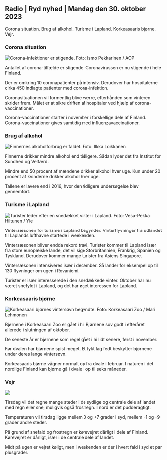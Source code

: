 ## Radio \| Ryd nyhed \| Mandag den 30. oktober 2023

Corona situation. Brug af alkohol. Turisme i Lapland. Korkeasaaris bjørne. Vejr.

### Corona situation

![Corona-infektioner er stigende. Foto: Ismo Pekkarinen / AOP](https://images.cdn.yle.fi/image/upload/c_crop,h_1992,w_3543,x_0,y_232/ar_1.7777777777777777,c_fill,g_faces,h_670,./wdp_670,.0q_auto:eco/f_auto/fl_lossy/v1698673937/39-1193332653fb40a9c4a2)

Antallet af corona-tilfælde er stigende. Coronavirussen er nu stigende i hele Finland.

Der er omkring 10 coronapatienter på intensiv. Derudover har hospitalerne cirka 450 indlagte patienter med corona-infektion.

Coronasituationen vil formentlig blive værre, efterhånden som vinteren skrider frem. Målet er at sikre driften af hospitaler ved hjælp af corona-vaccinationer.

Corona-vaccinationer starter i november i forskellige dele af Finland. Corona-vaccinationer gives samtidig med influenzavaccinationer.

### Brug af alkohol

![Finnernes alkoholforbrug er faldet. Foto: Ilkka Loikkanen](https://images.cdn.yle.fi/image/upload/c_crop,h_2160,w_3840,x_0,y_325/ar_1.7777777777777777,c_fill,g_faces,h_670,w_pr:w_1r.eco/f_auto/fl_lossy/v1682602904/39-1105424644a7b35b4046)

Finnerne drikker mindre alkohol end tidligere. Sådan lyder det fra Institut for Sundhed og Velfærd.

Mindre end 50 procent af mændene drikker alkohol hver uge. Kun under 20 procent af kvinderne drikker alkohol hver uge.

Tallene er lavere end i 2016, hvor den tidligere undersøgelse blev gennemført.

### Turisme i Lapland

![Turister leder efter en snedækket vinter i Lapland. Foto: Vesa-Pekka Hiltunen / Yle](https://images.cdn.yle.fi/image/upload/c_crop,h_3375,w_6000,x_0,y_473/ar_1.77777777777777777,c_fill,g_705,w_2_r.0/q_auto:eco/f_auto/fl_lossy/v1673250132/39-105687963bbc441bd57b)

Vintersæsonen for turisme i Lapland begynder. Vinterflyvninger fra udlandet til Laplands lufthavne startede i weekenden.

Vintersæsonen bliver endda rekord travl. Turister kommer til Lapland især fra store europæiske lande, det vil sige Storbritannien, Frankrig, Spanien og Tyskland. Derudover kommer mange turister fra Asiens Singapore.

Vintersæsonen intensiveres især i december. Så lander for eksempel op til 130 flyvninger om ugen i Rovaniemi.

Turister er især interesserede i den snedækkede vinter. Oktober har nu været snefyldt i Lapland, og det har øget interessen for Lapland.

### Korkeasaaris bjørne

![Korkeasaari bjørnes vintersøvn begyndte. Foto: Korkeasaari Zoo / Mari Lehmonen](https://images.cdn.yle.fi/image/upload/c_crop,h_3239,w_5759,x_0,y_0/ar_1.77777777777777777,c_fill,g_faces,h_1_600,w_1_670,h_670./q_auto:eco/f_auto/fl_lossy/v1698664391/39-1193141653f687431ff4)

Bjørnene i Korkeasaari Zoo er gået i hi. Bjørnene sov godt i efteråret allerede i slutningen af oktober.

De seneste år er bjørnene som regel gået i hi lidt senere, først i november.

Før dvalen har bjørnene spist meget. Et tykt lag fedt beskytter bjørnene under deres lange vintersøvn.

Korkeasaaris bjørne vågner normalt op fra dvale i februar. I naturen i det nordlige Finland kan bjørne gå i dvale i op til seks måneder.

### Vejr

![](https://images.cdn.yle.fi/image/upload/c_crop,h_1080,w_1919,x_0,y_0/ar_1.77777777777777777,c_fill,g_faces,h_675,w_1200:e/qrf_auto/fl_lossy/v1698681609/39-1193390653fd2ed08682)

Tirsdag vil det regne mange steder i de sydlige og centrale dele af landet med regn eller sne, muligvis også frostregn. I nord er det pudderagtigt.

Temperaturen vil tirsdag ligge mellem 0 og +7 grader i syd, mellem -1 og -9 grader andre steder.

På grund af snefald og frostregn er kørevejret dårligt i dele af Finland. Kørevejret er dårligt, især i de centrale dele af landet.

Midt på ugen er vejret køligt, men i weekenden er der i hvert fald i syd et par plusgrader.